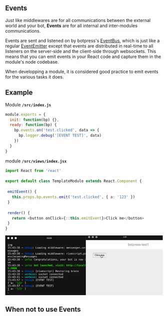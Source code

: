 ## Events

Just like middlewares are for all communications between the external world and your bot, **Events** are for all internal and inter-modules communications.

Events are sent and listened on by botpress's [EventBus](TODO), which is just like a regular [EventEmitter](https://nodejs.org/api/events.html) except that events are distributed in real-time to all listeners on the server-side and the client-side through websockets. This means that you can emit events in your React code and capture them in the module's node codebase.

When developping a module, it is considered good practice to emit events for the various tasks it does.

## Example

Module **`/src/index.js`**

```js
module.exports = {
  init: function(bp) {},
  ready: function(bp) {
    bp.events.on('test.clicked', data => {
      bp.logger.debug('[EVENT TEST]', data)
    })
  }
}
```

module **`/src/views/index.jsx`**

```js
import React from 'react'

export default class TemplateModule extends React.Component {

 emitEvent() {
   this.props.bp.events.emit('test.clicked', { a: '123' })
 }

 render() {
   return <button onClick={::this.emitEvent}>Click me</button>
 }
}
```

![](/assets/video-events-demo.gif)


## When not to use Events
